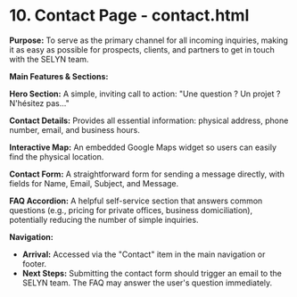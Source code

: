 # 10. Contact Page - contact.html

**Purpose:** To serve as the primary channel for all incoming inquiries, making it as easy as possible for prospects, clients, and partners to get in touch with the SELYN team.

**Main Features & Sections:**

**Hero Section:** A simple, inviting call to action: "Une question ? Un projet ? N'hésitez pas..."

**Contact Details:** Provides all essential information: physical address, phone number, email, and business hours.

**Interactive Map:** An embedded Google Maps widget so users can easily find the physical location.

**Contact Form:** A straightforward form for sending a message directly, with fields for Name, Email, Subject, and Message.

**FAQ Accordion:** A helpful self-service section that answers common questions (e.g., pricing for private offices, business domiciliation), potentially reducing the number of simple inquiries.

**Navigation:**

*   **Arrival:** Accessed via the "Contact" item in the main navigation or footer.
*   **Next Steps:** Submitting the contact form should trigger an email to the SELYN team. The FAQ may answer the user's question immediately.

